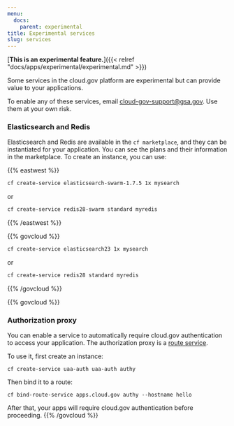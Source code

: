 ```yaml
---
menu:
  docs:
    parent: experimental
title: Experimental services
slug: services
---
```


[**This is an experimental feature.**]({{< relref "docs/apps/experimental/experimental.md" >}})

Some services in the cloud.gov platform are experimental but can provide value to your applications.

To enable any of these services, email cloud-gov-support@gsa.gov. Use them at your own risk.

### Elasticsearch and Redis

Elasticsearch and Redis are available in the `cf marketplace`, and they can be instantiated for your application. You can see the plans and their information in the marketplace. To create an instance, you can use:

{{% eastwest %}}
```sh
cf create-service elasticsearch-swarm-1.7.5 1x mysearch
```

or

```sh
cf create-service redis28-swarm standard myredis
```
{{% /eastwest %}}

{{% govcloud %}}
```sh
cf create-service elasticsearch23 1x mysearch
```

or

```sh
cf create-service redis28 standard myredis
```
{{% /govcloud %}}

{{% govcloud %}}
### Authorization proxy

You can enable a service to automatically require cloud.gov authentication to access your application. The authorization proxy is a [route service](https://docs.cloudfoundry.org/services/route-services.html).

To use it, first create an instance:

`cf create-service uaa-auth uaa-auth authy`

Then bind it to a route:

`cf bind-route-service apps.cloud.gov authy --hostname hello`

After that, your apps will require cloud.gov authentication before proceeding.
{{% /govcloud %}}
